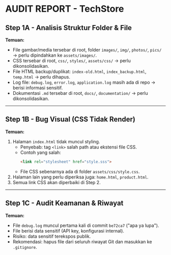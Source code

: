 # AUDIT REPORT - TechStore

## Step 1A - Analisis Struktur Folder & File

**Temuan:**
- File gambar/media tersebar di root, folder `images/`, `img/`, `photos/`, `pics/` → perlu dipindahkan ke `assets/images/`.
- CSS tersebar di root, `css/`, `styles/`, `assets/css/` → perlu dikonsolidasikan.
- File HTML backup/duplikat: `index-old.html`, `index_backup.html`, `temp.html` → perlu dihapus.
- Log file: `debug.log`, `error.log`, `application.log` masih ada di repo → berisi informasi sensitif.
- Dokumentasi `.md` tersebar di root, `docs/`, `documentation/` → perlu dikonsolidasikan.

---

## Step 1B - Bug Visual (CSS Tidak Render)

**Temuan:**
1. Halaman `index.html` tidak muncul styling.
   - Penyebab: tag `<link>` salah path atau ekstensi file CSS.
   - Contoh yang salah:
     ```html
     <link rel="stylesheet" href="style.sss">
     ```
   - File CSS sebenarnya ada di folder `assets/css/style.css`.
2. Halaman lain yang perlu diperiksa juga: `home.html`, `product.html`.
3. Semua link CSS akan diperbaiki di Step 2.

---

## Step 1C - Audit Keamanan & Riwayat

**Temuan:**
- File `debug.log` muncul pertama kali di commit `be72ca7` ("apa ya lupa").
- File berisi data sensitif (API key, konfigurasi internal).
- Risiko: data sensitif terekspos publik.
- Rekomendasi: hapus file dari seluruh riwayat Git dan masukkan ke `.gitignore`.
